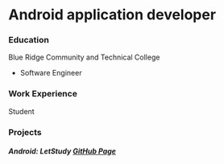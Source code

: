 # Android application developer

### Education
Blue Ridge Community and Technical College
- Software Engineer

### Work Experience
Student


### Projects
##### Android: LetStudy [GitHub Page](https://github.com/spamshot/LetStudy)
